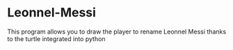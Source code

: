 # Leonnel-Messi
This program allows you to draw the player to rename Leonnel Messi thanks to the turtle integrated into python
